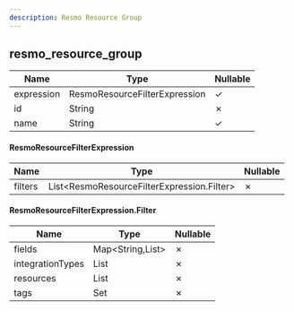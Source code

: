 ```yaml
---
description: Resmo Resource Group
---
```

resmo_resource_group
--------------------

| **Name**   | **Type**                      | **Nullable** |
| ---------- | ----------------------------- | ------------ |
| expression | ResmoResourceFilterExpression | &check;      |
| id         | String                        | &cross;      |
| name       | String                        | &check;      |

#### ResmoResourceFilterExpression
| **Name** | **Type**                                   | **Nullable** |
| -------- | ------------------------------------------ | ------------ |
| filters  | List<ResmoResourceFilterExpression.Filter> | &cross;      |

#### ResmoResourceFilterExpression.Filter
| **Name**         | **Type**         | **Nullable** |
| ---------------- | ---------------- | ------------ |
| fields           | Map<String,List> | &cross;      |
| integrationTypes | List<String>     | &cross;      |
| resources        | List<String>     | &cross;      |
| tags             | Set              | &cross;      |
